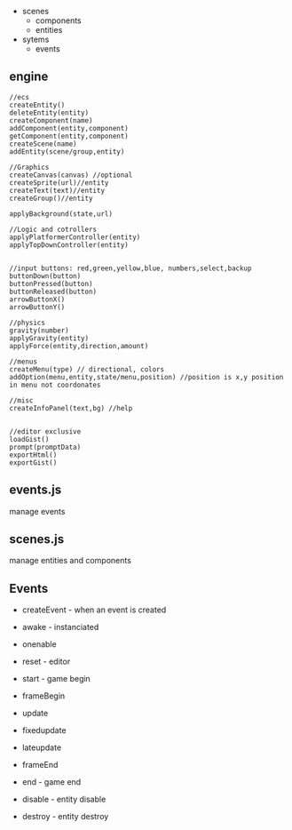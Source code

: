 * scenes
	* components
	* entities
* sytems
	* events

## engine

```
//ecs
createEntity()
deleteEntity(entity)
createComponent(name)
addComponent(entity,component)
getComponent(entity,component)
createScene(name)
addEntity(scene/group,entity)

//Graphics 
createCanvas(canvas) //optional
createSprite(url)//entity
createText(text)//entity
createGroup()//entity

applyBackground(state,url)

//Logic and cotrollers
applyPlatformerController(entity)
applyTopDownController(entity)


//input buttons: red,green,yellow,blue, numbers,select,backup
buttonDown(button)
buttonPressed(button)
buttonReleased(button)
arrowButtonX()
arrowButtonY()

//physics
gravity(number)
applyGravity(entity)
applyForce(entity,direction,amount)

//menus
createMenu(type) // directional, colors
addOption(menu,entity,state/menu,position) //position is x,y position in menu not coordonates

//misc
createInfoPanel(text,bg) //help


//editor exclusive
loadGist()
prompt(promptData)
exportHtml()
exportGist()
```
## events.js
manage events

## scenes.js
manage entities and components


## Events
* createEvent - when an event is created

* awake - instanciated
* onenable
* reset - editor
* start - game begin

* frameBegin
* update
* fixedupdate
* lateupdate
* frameEnd

* end - game end
* disable - entity disable
* destroy - entity destroy
